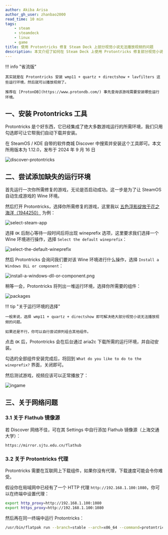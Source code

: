 ```yaml
---
author: Akiba Arisa
author_gh_user: zhanbao2000
read_time: 10 min
tags:
    - steam
    - steamdeck
    - linux
    - game
title: 使用 Protontricks 修复 Steam Deck 上部分视觉小说无法播放视频的问题
description: 本文介绍了如何在 Steam Deck 上使用 Protontricks 修复部分视觉小说无法播放视频的问题。
---
```


!!! info "省流版"

    其实就是在 Protontricks 安装 wmp11 + quartz + directshow + lavfilters 这些运行环境，然后就可以播放视频了。

    推荐在 [ProtonDB](https://www.protondb.com/) 事先查询该游戏需要安装哪些运行环境。

## 一、安装 Protontricks 工具

Protontricks 是个好东西，它已经集成了绝大多数游戏运行的所需环境，我们只用勾选即可让它帮我们自动下载并安装。

在 SteamOS / KDE 自带的软件商城 Discover 中搜索并安装这个工具即可。本文所用版本为 1.12.0，发布于 2024 年 9 月 16 日

![discover-protontricks](./images/250217-fix-steamdeck-visual-novel-video/discover-protontricks.png)

## 二、尝试添加缺失的运行环境

首先运行一次你所需修复的游戏，无论是否启动成功。这一步是为了让 SteamOS 自动生成游戏的 Wine 环境。

然后打开 Protontricks，选择你所需修复的游戏，这里我以 [五色浮影绽放于花之海洋（1944250）](https://store.steampowered.com/app/1944250) 为例：

![select-steam-app](./images/250217-fix-steamdeck-visual-novel-video/select-steam-app.png)

选择 `OK` 后耐心等待一段时间后将出现 wineprefix 选项，这里要求我们选择一个 Wine 环境进行操作，选择 `Select the default wineprefix`：

![select-the-default-wineprefix](./images/250217-fix-steamdeck-visual-novel-video/select-the-default-wineprefix.png)

然后 Protontricks 会询问我们要对该 Wine 环境进行什么操作，选择 `Install a Windows DLL or component`：

![install-a-windows-dll-or-component.png](./images/250217-fix-steamdeck-visual-novel-video/install-a-windows-dll-or-component.png)

稍等一会，Protontricks 将列出一堆运行环境，选择你所需要的组件：

![packages](./images/250217-fix-steamdeck-visual-novel-video/packages.png)

!!! tip "关于运行环境的选择"

    一般来说，选择 wmp11 + quartz + directshow 即可解决绝大部分视觉小说无法播放视频的问题。

    如果还是不行，你可以自行尝试排列组合其他组件。

点击 `OK` 后，Protontricks 会在后台通过 aria2c 下载所需的运行环境，并自动安装。

勾选的全部组件安装完成后，将回到 `What do you like to do to the wineprefix?` 界面，关闭即可。

然后测试游戏，视频应该可以正常播放了：

![ingame](./images/250217-fix-steamdeck-visual-novel-video/ingame.png)

## 三、关于网络问题

### 3.1 关于 Flathub 镜像源

若 Discover 网络不佳，可在其 Settings 中自行添加 Flathub 镜像源（上海交通大学）：

```
https://mirror.sjtu.edu.cn/flathub
```

### 3.2 关于 Protontricks 代理

Protontricks 需要在互联网上下载组件，如果你没有代理，下载速度可能会令你难受。

假设你在局域网中已经有了一个 HTTP 代理 `http://192.168.1.100:1080`，你可以在终端中设置代理：

```bash
export http_proxy=http://192.168.1.100:1080
export https_proxy=http://192.168.1.100:1080
```

然后再在同一终端中运行 Protontricks：

```bash
/usr/bin/flatpak run --branch=stable --arch=x86_64 --command=protontricks com.github.Matoking.protontricks --no-term --gui
```
